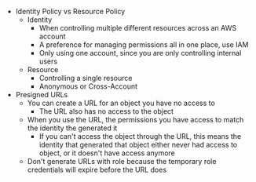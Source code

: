 - Identity Policy vs Resource Policy
	- Identity
		- When controlling multiple different resources across an AWS account
		- A preference for managing permissions all in one place, use IAM
		- Only using one account, since you are only controlling internal users
	- Resource
		- Controlling a single resource
		- Anonymous or Cross-Account
- Presigned URLs
	- You can create a URL for an object you have no access to
		- The URL also has no access to the object
	- When you use the URL, the permissions you have access to match the identity the generated it
		- If you can't access the object through the URL, this means the identity that generated that object either never had access to object, or it doesn't have access anymore
	- Don't generate URLs with role because the temporary role credentials will expire before the URL does